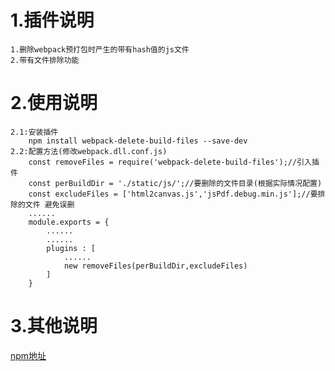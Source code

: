 # 1.插件说明
	1.删除webpack预打包时产生的带有hash值的js文件
	2.带有文件排除功能
# 2.使用说明
	2.1:安装插件
		npm install webpack-delete-build-files --save-dev
	2.2:配置方法(修改webpack.dll.conf.js)
		const removeFiles = require('webpack-delete-build-files');//引入插件
		const perBuildDir = './static/js/';//要删除的文件目录(根据实际情况配置)
		const excludeFiles = ['html2canvas.js','jsPdf.debug.min.js'];//要排除的文件 避免误删
		......
		module.exports = {
			......
			......
			plugins : [
				......
				new removeFiles(perBuildDir,excludeFiles)
			]
		}
# 3.其他说明
[npm地址](https://www.npmjs.com/package/webpack-delete-build-files)
